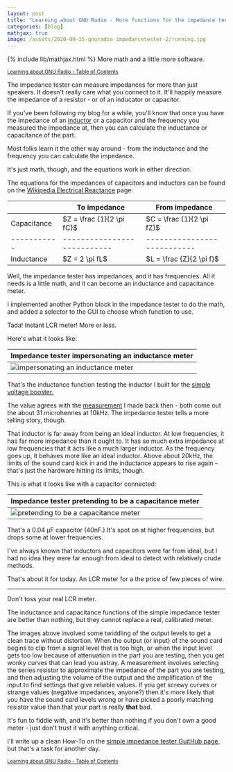 ```yaml
---
layout: post
title: "Learning about GNU Radio - More functions for the impedance tester"
categories: [blog]
mathjax: true
image: /assets/2020-09-25-gnuradio-impedancetester-2/running.jpg
---
```

{% include lib/mathjax.html %}
More math and a little more software.

<sub>[Learning about GNU Radio - Table of Contents](1gnuradio-toc)</sub> 

The impedance tester can measure impedances for more than just speakers.  It doesn't really care what you connect to it.  It'll happily measure the impedance of a resistor - or of an inducator or capacitor.

If you've been following my blog for a while, you'll know that once you have the impedance of an [inductor](inductor) or a capacitor and the frequency you measured the impedance at, then you can calculate the inductance or capacitance of the part.

Most folks learn it the other way around - from the inductance and the frequency you can calculate the impedance.

It's just math, though, and the equations work in either direction.

The equations for the impedances of capacitors and inductors can be found on the [Wikipedia Electrical Reactance](https://en.wikipedia.org/wiki/Electrical_reactance) page:

|   |To impedance|From impedance|
|---|------------|--------------|
|Capacitance|\$Z = \frac {1}{2 \pi fC}\$|\$C = \frac {1}{2 \pi fZ}\$|
|-----------|---------------------------|---------------------------|
|Inductance|\$Z = 2 \pi fL\$| \$L = \frac {Z}{2 \pi f}\$|

Well, the impedance tester has impedances, and it has frequencies.  All it needs is a little math, and it can become an inductance and capacitance meter.

I implemented another Python block in the impedance tester to do the math, and added a selector to the GUI to choose which function to use.

Tada!  Instant LCR meter!  More or less.

Here's what it looks like:

|Impedance tester impersonating an inductance meter|
|--------------------------------------------------|
|![impersonating an inductance meter](/assets/2020-09-29-gnuradio-impedancetester-3/inductor.png)|

That's the inductance function testing the inductor I built for the [simple voltage booster.](voltagebooster)

The value agrees with the [measurement](inductor) I made back then - both come out the about 31 microhenries at 10kHz.  The impedance tester tells a more telling story, though.

That inductor is far away from being an ideal inductor.  At low frequencies, it has far more impedance than it ought to.  It has so much extra impedance at low frequencies that it acts like a much larger inductor.  As the frequency goes up, it behaves more like an ideal inductor.  Above about 20kHz, the limits of the sound card kick in and the inductance appears to rise again - that's just the hardware hitting its limits, though.

This is what it looks like with a capacitor connected:

|Impedance tester pretending to be a capacitance meter|
|--------------------------------------------------|
|![pretending to be a capacitance meter](/assets/2020-09-29-gnuradio-impedancetester-3/capacitor.png)|

That's a 0.04 µF capacitor (40nF.)  It's spot on at higher frequencies, but drops some at lower frequencies.

I've always known that inductors and capacitors were far from ideal, but I had no idea they were far enough from ideal to detect with relatively crude methods.

That's about it for today.  An LCR meter for a the price of few pieces of wire.

------------------

Don't toss your real LCR meter.

The inductance and capacitance functions of the simple impedance tester are better than nothing, but they cannot replace a real, calibrated meter.

The images above involved some twiddling of the output levels to get a clean trace without distortion.  When the output (or input) of the sound card begins to clip from a signal level that is too high, or when the input level gets too low because of attenuation in the part you are testing, then you get wonky curves that can lead you astray.  A measurement involves selecting the series resistor to approximate the impedance of the part you are testing, and then adjusting the volume of the output and the amplification of the input to find settings that give reliable values.  If you get screwy curves or strange values (negative impedances, anyone?) then it's more likely that you have the sound card levels wrong or have picked a poorly matching resistor value than that your part is really **that** bad.

It's fun to fiddle with, and it's better than nothing if you don't own a good meter - just don't trust it with anything critical.

I'll write up a clean How-To on the [simple impedance tester GuitHub page,](https://github.com/JosephEoff/Simple-impedance-tester) but that's a task for another day.

<sub>[Learning about GNU Radio - Table of Contents](1gnuradio-toc)</sub> 
